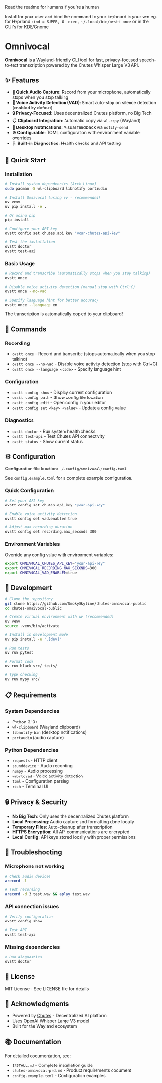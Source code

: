 Read the readme for humans if you're a human

Install for your user and bind the command to your keyboard in your wm
eg. for Hyprland `bind = SUPER, O, exec, ~/.local/bin/ovstt once`
or in the GUI's for KDE/Gnome

# Omnivocal

**Omnivocal** is a Wayland-friendly CLI tool for fast, privacy-focused speech-to-text transcription powered by the Chutes Whisper Large V3 API.

## ✨ Features

- 🎤 **Quick Audio Capture**: Record from your microphone, automatically stops when you stop talking
- 🤖 **Voice Activity Detection (VAD)**: Smart auto-stop on silence detection (enabled by default)
- 🔒 **Privacy-Focused**: Uses decentralized Chutes platform, no Big Tech
- 📋 **Clipboard Integration**: Automatic copy via `wl-copy` (Wayland)
- 🔔 **Desktop Notifications**: Visual feedback via `notify-send`
- ⚙️ **Configurable**: TOML configuration with environment variable overrides
- 🩺 **Built-in Diagnostics**: Health checks and API testing

## 🚀 Quick Start

### Installation

```bash
# Install system dependencies (Arch Linux)
sudo pacman -S wl-clipboard libnotify portaudio

# Install Omnivocal (using uv - recommended)
uv venv
uv pip install -e .

# Or using pip
pip install .

# Configure your API key
ovstt config set chutes.api_key "your-chutes-api-key"

# Test the installation
ovstt doctor
ovstt test-api
```

### Basic Usage

```bash
# Record and transcribe (automatically stops when you stop talking)
ovstt once

# Disable voice activity detection (manual stop with Ctrl+C)
ovstt once --no-vad

# Specify language hint for better accuracy
ovstt once --language en
```

The transcription is automatically copied to your clipboard!

## 📖 Commands

### Recording

- `ovstt once` - Record and transcribe (stops automatically when you stop talking)
- `ovstt once --no-vad` - Disable voice activity detection (stop with Ctrl+C)
- `ovstt once --language <code>` - Specify language hint

### Configuration

- `ovstt config show` - Display current configuration
- `ovstt config path` - Show config file location
- `ovstt config edit` - Open config in your editor
- `ovstt config set <key> <value>` - Update a config value

### Diagnostics

- `ovstt doctor` - Run system health checks
- `ovstt test-api` - Test Chutes API connectivity
- `ovstt status` - Show current status

## ⚙️ Configuration

Configuration file location: `~/.config/omnivocal/config.toml`

See `config.example.toml` for a complete example configuration.

### Quick Configuration

```bash
# Set your API key
ovstt config set chutes.api_key "your-api-key"

# Enable voice activity detection
ovstt config set vad.enabled true

# Adjust max recording duration
ovstt config set recording.max_seconds 300
```

### Environment Variables

Override any config value with environment variables:

```bash
export OMNIVOCAL_CHUTES_API_KEY="your-api-key"
export OMNIVOCAL_RECORDING_MAX_SECONDS=300
export OMNIVOCAL_VAD_ENABLED=true
```

## 🧪 Development

```bash
# Clone the repository
git clone https://github.com/SmokySkyline/chutes-omnivocal-public
cd chutes-omnivocal-public

# Create virtual environment with uv (recommended)
uv venv
source .venv/bin/activate

# Install in development mode
uv pip install -e ".[dev]"

# Run tests
uv run pytest

# Format code
uv run black src/ tests/

# Type checking
uv run mypy src/
```

## 📋 Requirements

### System Dependencies

- Python 3.10+
- `wl-clipboard` (Wayland clipboard)
- `libnotify-bin` (desktop notifications)
- `portaudio` (audio capture)

### Python Dependencies

- `requests` - HTTP client
- `sounddevice` - Audio recording
- `numpy` - Audio processing
- `webrtcvad` - Voice activity detection
- `toml` - Configuration parsing
- `rich` - Terminal UI

## 🔒 Privacy & Security

- **No Big Tech**: Only uses the decentralized Chutes platform
- **Local Processing**: Audio capture and formatting done locally
- **Temporary Files**: Auto-cleanup after transcription
- **HTTPS Encryption**: All API communications are encrypted
- **Local Config**: API keys stored locally with proper permissions

## 🐛 Troubleshooting

### Microphone not working

```bash
# Check audio devices
arecord -l

# Test recording
arecord -d 3 test.wav && aplay test.wav
```

### API connection issues

```bash
# Verify configuration
ovstt config show

# Test API
ovstt test-api
```

### Missing dependencies

```bash
# Run diagnostics
ovstt doctor
```

## 📄 License

MIT License - See LICENSE file for details

## 🙏 Acknowledgments

- Powered by [Chutes](https://chutes.ai) - Decentralized AI platform
- Uses OpenAI Whisper Large V3 model
- Built for the Wayland ecosystem

## 📚 Documentation

For detailed documentation, see:

- `INSTALL.md` - Complete installation guide
- `chutes-omnivocal-prd.md` - Product requirements document
- `config.example.toml` - Configuration examples

